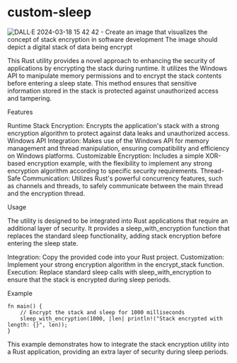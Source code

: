 # custom-sleep

![DALL·E 2024-03-18 15 42 42 - Create an image that visualizes the concept of stack encryption in software development  The image should depict a digital stack of data being encrypt](https://github.com/h0lai/custom-sleep/assets/37847231/9d98224f-4105-44c5-a406-3b1aa6e0dce7)


This Rust utility provides a novel approach to enhancing the security of applications by encrypting the stack during runtime. It utilizes the Windows API to manipulate memory permissions and to encrypt the stack contents before entering a sleep state. This method ensures that sensitive information stored in the stack is protected against unauthorized access and tampering.

Features

Runtime Stack Encryption: Encrypts the application's stack with a strong encryption algorithm to protect against data leaks and unauthorized access.
Windows API Integration: Makes use of the Windows API for memory management and thread manipulation, ensuring compatibility and efficiency on Windows platforms.
Customizable Encryption: Includes a simple XOR-based encryption example, with the flexibility to implement any strong encryption algorithm according to specific security requirements.
Thread-Safe Communication: Utilizes Rust's powerful concurrency features, such as channels and threads, to safely communicate between the main thread and the encryption thread.

Usage

The utility is designed to be integrated into Rust applications that require an additional layer of security. It provides a sleep_with_encryption function that replaces the standard sleep functionality, adding stack encryption before entering the sleep state.

Integration: Copy the provided code into your Rust project.
Customization: Implement your strong encryption algorithm in the encrypt_stack function.
Execution: Replace standard sleep calls with sleep_with_encryption to ensure that the stack is encrypted during sleep periods.

Example

```
fn main() {
    // Encrypt the stack and sleep for 1000 milliseconds
    sleep_with_encryption(1000, |len| println!("Stack encrypted with length: {}", len));
}
```

This example demonstrates how to integrate the stack encryption utility into a Rust application, providing an extra layer of security during sleep periods.

